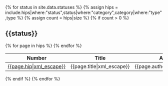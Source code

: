 {% for status in site.data.statuses %}
    {% assign hips = include.hips|where:"status",status|where:"category",category|where:"type",type %}
    {% assign count = hips|size %}
    {% if count > 0 %}
        <h2 id="{{status|slugify}}">{{status}}</h2>
        <table class="hipstable">
            <thead>
                <tr><th>Number</th><th>Title</th><th>Author</th></tr>
            </thead>
        {% for page in hips %}
            <tr>
                <td><a href="{{page.url|relative_url}}">{{page.hip|xml_escape}}</a></td>
                <td class="title">{{page.title|xml_escape}}</td>
                <td class="author">{{page.author|xml_escape}}</td>
            </tr>
        {% endfor %}
        </table>
    {% endif %}
{% endfor %}